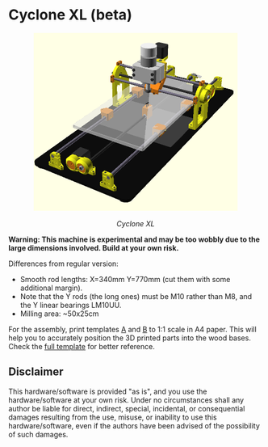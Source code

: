 
Cyclone XL (beta)
===========================

<p align="center">
<img src="Cyclone_XL.png" width="80%">
<div align="center"><i>Cyclone XL</i></div>
</p>

**Warning: This machine is experimental and may be too wobbly due to the large dimensions involved. Build at your own risk.**

Differences from regular version:  
- Smooth rod lengths: X=340mm Y=770mm (cut them with some additional margin).  
- Note that the Y rods (the long ones) must be M10 rather than M8, and the Y linear bearings LM10UU.  
- Milling area: ~50x25cm  

For the assembly, print templates [A](templates/Cyclone_base_template_A4.pdf) and [B](templates/Cyclone_workbed_template.pdf) to 1:1 scale in A4 paper. This will help you to accurately position the 3D printed parts into the wood bases. Check the [full template](templates/Cyclone_base_template.pdf) for better reference.  


Disclaimer  
--
This hardware/software is provided "as is", and you use the hardware/software at your own risk. Under no circumstances shall any author be liable for direct, indirect, special, incidental, or consequential damages resulting from the use, misuse, or inability to use this hardware/software, even if the authors have been advised of the possibility of such damages.  

